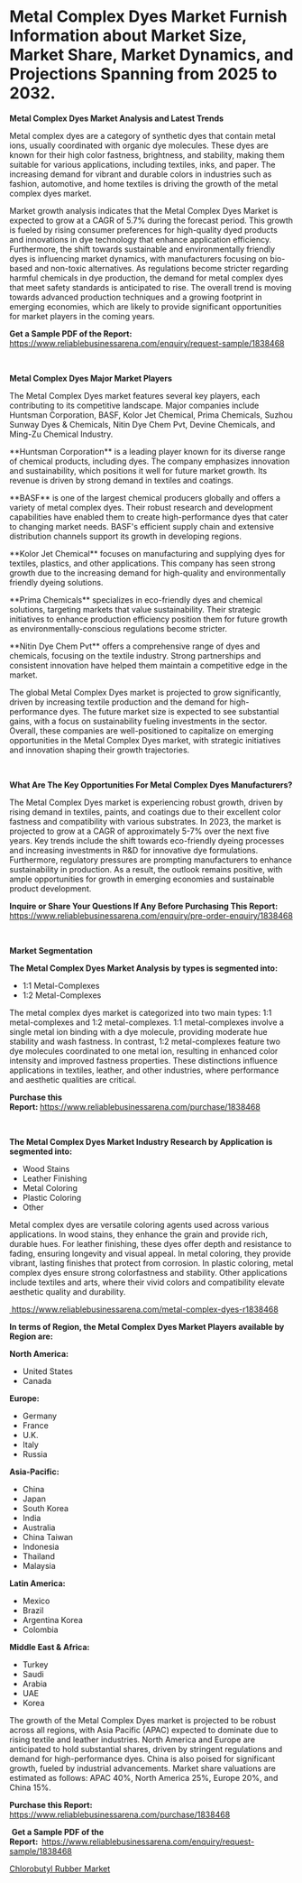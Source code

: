 <p><h1>Metal Complex Dyes Market Furnish Information about Market Size, Market Share, Market Dynamics, and Projections Spanning from 2025 to 2032.</h1></p><p><strong>Metal Complex Dyes Market Analysis and Latest Trends</strong></p>
<p><p>Metal complex dyes are a category of synthetic dyes that contain metal ions, usually coordinated with organic dye molecules. These dyes are known for their high color fastness, brightness, and stability, making them suitable for various applications, including textiles, inks, and paper. The increasing demand for vibrant and durable colors in industries such as fashion, automotive, and home textiles is driving the growth of the metal complex dyes market.</p><p>Market growth analysis indicates that the Metal Complex Dyes Market is expected to grow at a CAGR of 5.7% during the forecast period. This growth is fueled by rising consumer preferences for high-quality dyed products and innovations in dye technology that enhance application efficiency. Furthermore, the shift towards sustainable and environmentally friendly dyes is influencing market dynamics, with manufacturers focusing on bio-based and non-toxic alternatives. As regulations become stricter regarding harmful chemicals in dye production, the demand for metal complex dyes that meet safety standards is anticipated to rise. The overall trend is moving towards advanced production techniques and a growing footprint in emerging economies, which are likely to provide significant opportunities for market players in the coming years.</p></p>
<p><strong>Get a Sample PDF of the Report:&nbsp;</strong> <a href="https://www.reliablebusinessarena.com/enquiry/request-sample/1838468?utm_campaign=1871&utm_medium=2&utm_source=Github&utm_content=ia&utm_term=31012025&utm_id=metal-complex-dyes">https://www.reliablebusinessarena.com/enquiry/request-sample/1838468</a></p>
<p>&nbsp;</p>
<p><strong>Metal Complex Dyes Major Market Players</strong></p>
<p><p>The Metal Complex Dyes market features several key players, each contributing to its competitive landscape. Major companies include Huntsman Corporation, BASF, Kolor Jet Chemical, Prima Chemicals, Suzhou Sunway Dyes & Chemicals, Nitin Dye Chem Pvt, Devine Chemicals, and Ming-Zu Chemical Industry.</p><p>**Huntsman Corporation** is a leading player known for its diverse range of chemical products, including dyes. The company emphasizes innovation and sustainability, which positions it well for future market growth. Its revenue is driven by strong demand in textiles and coatings.</p><p>**BASF** is one of the largest chemical producers globally and offers a variety of metal complex dyes. Their robust research and development capabilities have enabled them to create high-performance dyes that cater to changing market needs. BASF's efficient supply chain and extensive distribution channels support its growth in developing regions.</p><p>**Kolor Jet Chemical** focuses on manufacturing and supplying dyes for textiles, plastics, and other applications. This company has seen strong growth due to the increasing demand for high-quality and environmentally friendly dyeing solutions.</p><p>**Prima Chemicals** specializes in eco-friendly dyes and chemical solutions, targeting markets that value sustainability. Their strategic initiatives to enhance production efficiency position them for future growth as environmentally-conscious regulations become stricter.</p><p>**Nitin Dye Chem Pvt** offers a comprehensive range of dyes and chemicals, focusing on the textile industry. Strong partnerships and consistent innovation have helped them maintain a competitive edge in the market.</p><p>The global Metal Complex Dyes market is projected to grow significantly, driven by increasing textile production and the demand for high-performance dyes. The future market size is expected to see substantial gains, with a focus on sustainability fueling investments in the sector. Overall, these companies are well-positioned to capitalize on emerging opportunities in the Metal Complex Dyes market, with strategic initiatives and innovation shaping their growth trajectories.</p></p>
<p>&nbsp;</p>
<p><strong>What Are The Key Opportunities For Metal Complex Dyes Manufacturers?</strong></p>
<p><p>The Metal Complex Dyes market is experiencing robust growth, driven by rising demand in textiles, paints, and coatings due to their excellent color fastness and compatibility with various substrates. In 2023, the market is projected to grow at a CAGR of approximately 5-7% over the next five years. Key trends include the shift towards eco-friendly dyeing processes and increasing investments in R&D for innovative dye formulations. Furthermore, regulatory pressures are prompting manufacturers to enhance sustainability in production. As a result, the outlook remains positive, with ample opportunities for growth in emerging economies and sustainable product development.</p></p>
<p><strong>Inquire or Share Your Questions If Any Before Purchasing This Report:</strong> <a href="https://www.reliablebusinessarena.com/enquiry/pre-order-enquiry/1838468?utm_campaign=1871&utm_medium=2&utm_source=Github&utm_content=ia&utm_term=31012025&utm_id=metal-complex-dyes">https://www.reliablebusinessarena.com/enquiry/pre-order-enquiry/1838468</a></p>
<p>&nbsp;</p>
<p><strong>Market Segmentation</strong></p>
<p><strong>The Metal Complex Dyes Market Analysis by types is segmented into:</strong></p>
<p><ul><li>1:1 Metal-Complexes</li><li>1:2 Metal-Complexes</li></ul></p>
<p><p>The metal complex dyes market is categorized into two main types: 1:1 metal-complexes and 1:2 metal-complexes. 1:1 metal-complexes involve a single metal ion binding with a dye molecule, providing moderate hue stability and wash fastness. In contrast, 1:2 metal-complexes feature two dye molecules coordinated to one metal ion, resulting in enhanced color intensity and improved fastness properties. These distinctions influence applications in textiles, leather, and other industries, where performance and aesthetic qualities are critical.</p></p>
<p><strong>Purchase this Report:&nbsp;</strong><a href="https://www.reliablebusinessarena.com/purchase/1838468?utm_campaign=1871&utm_medium=2&utm_source=Github&utm_content=ia&utm_term=31012025&utm_id=metal-complex-dyes">https://www.reliablebusinessarena.com/purchase/1838468</a></p>
<p>&nbsp;</p>
<p><strong>The Metal Complex Dyes Market Industry Research by Application is segmented into:</strong></p>
<p><ul><li>Wood Stains</li><li>Leather Finishing</li><li>Metal Coloring</li><li>Plastic Coloring</li><li>Other</li></ul></p>
<p><p>Metal complex dyes are versatile coloring agents used across various applications. In wood stains, they enhance the grain and provide rich, durable hues. For leather finishing, these dyes offer depth and resistance to fading, ensuring longevity and visual appeal. In metal coloring, they provide vibrant, lasting finishes that protect from corrosion. In plastic coloring, metal complex dyes ensure strong colorfastness and stability. Other applications include textiles and arts, where their vivid colors and compatibility elevate aesthetic quality and durability.</p></p>
<p><a href="https://www.reliablebusinessarena.com/metal-complex-dyes-r1838468?utm_campaign=1871&utm_medium=2&utm_source=Github&utm_content=ia&utm_term=31012025&utm_id=metal-complex-dyes">&nbsp;https://www.reliablebusinessarena.com/metal-complex-dyes-r1838468</a></p>
<p><strong>In terms of Region, the Metal Complex Dyes Market Players available by Region are:</strong></p>
<p>
    <p> <strong> North America: </strong>
        <ul>
            <li>United States</li>
            <li>Canada</li>
        </ul>
        </p> 
    <p> <strong> Europe: </strong>
        <ul>
            <li>Germany</li>
            <li>France</li>
            <li>U.K.</li>
            <li>Italy</li>
            <li>Russia</li>
        </ul>
        </p> 
    <p> <strong> Asia-Pacific: </strong>
        <ul>
            <li>China</li>
            <li>Japan</li>
            <li>South Korea</li>
            <li>India</li>
            <li>Australia</li>
            <li>China Taiwan</li>
            <li>Indonesia</li>
            <li>Thailand</li>
            <li>Malaysia</li>
        </ul>
        </p> 
    <p> <strong> Latin America: </strong>
        <ul>
            <li>Mexico</li>
            <li>Brazil</li>
            <li>Argentina Korea</li>
            <li>Colombia</li>
        </ul>
        </p> 
    <p> <strong> Middle East & Africa: </strong>
        <ul>
            <li>Turkey</li>
            <li>Saudi</li>
            <li>Arabia</li>
            <li>UAE</li>
            <li>Korea</li>
        </ul>
    </p>
    </p>
<p><p>The growth of the Metal Complex Dyes market is projected to be robust across all regions, with Asia Pacific (APAC) expected to dominate due to rising textile and leather industries. North America and Europe are anticipated to hold substantial shares, driven by stringent regulations and demand for high-performance dyes. China is also poised for significant growth, fueled by industrial advancements. Market share valuations are estimated as follows: APAC 40%, North America 25%, Europe 20%, and China 15%.</p></p>
<p><strong>Purchase this Report: </strong><a href="https://www.reliablebusinessarena.com/purchase/1838468?utm_campaign=1871&utm_medium=2&utm_source=Github&utm_content=ia&utm_term=31012025&utm_id=metal-complex-dyes">https://www.reliablebusinessarena.com/purchase/1838468</a></p>
<p>&nbsp;<strong>Get a Sample PDF of the Report:&nbsp;&nbsp;</strong><a href="https://www.reliablebusinessarena.com/enquiry/request-sample/1838468?utm_campaign=1871&utm_medium=2&utm_source=Github&utm_content=ia&utm_term=31012025&utm_id=metal-complex-dyes">https://www.reliablebusinessarena.com/enquiry/request-sample/1838468</a></p>
<p><strong></strong></p>
<p><p><a href="https://github.com/marloy8/Market-Research-Report-List-6/blob/main/chlorobutyl-rubber-market.md?utm_campaign=1871&utm_medium=2&utm_source=Github&utm_content=ia&utm_term=31012025&utm_id=metal-complex-dyes">Chlorobutyl Rubber Market</a></p></p>